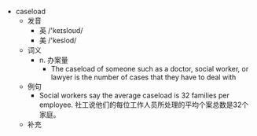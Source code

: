 - caseload
  - 发音
    - 英 /'keɪsloud/
    - 美 /'keslod/
  - 词义
    - n. 办案量
      - The caseload of someone such as a doctor, social worker, or lawyer is the number of cases that they have to deal with
  - 例句
    - Social workers say the average caseload is 32 families per employee. 社工说他们的每位工作人员所处理的平均个案总数是32个家庭。
  - 补充